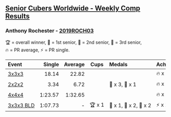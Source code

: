 <style>table {white-space: nowrap;}</style>

## [Senior Cubers Worldwide - Weekly Comp Results](/scw-comp/results/)
### Anthony Rochester - [2019ROCH03](https://www.worldcubeassociation.org/persons/2019ROCH03)

<span style="white-space: nowrap;">🏆 = overall winner</span>, <span style="white-space: nowrap;">🥇 = 1st senior</span>, <span style="white-space: nowrap;">🥈 = 2nd senior</span>, <span style="white-space: nowrap;">🥉 = 3rd senior</span>, <span style="white-space: nowrap;">🔥 = PR average</span>, <span style="white-space: nowrap;">⚡ = PR single</span>.

| Event | Single | Average | Cups | Medals | Achievements|
| :-- | --: | --: | :--: | :-- | :-- |
| [3x3x3](333.md) | 18.14 | 22.82 |  |  | 🔥 x 2, ⚡ x 3 |
| [2x2x2](222.md) | 3.34 | 6.72 |  | 🥈 x 3, 🥉 x 1 | 🔥 x 3, ⚡ x 2 |
| [4x4x4](444.md) | 1:23.57 | 1:32.65 |  |  | 🔥 x 1, ⚡ x 1 |
| [3x3x3 BLD](333bf.md) | 1:07.73 | - | 🏆 x 1 | 🥇 x 1, 🥈 x 2, 🥉 x 2 | ⚡ x 2 |

<!-- Global site tag (gtag.js) - Google Analytics -->
<script async src="https://www.googletagmanager.com/gtag/js?id=UA-86348435-3"></script>
<script>window.dataLayer = window.dataLayer || []; function gtag() {dataLayer.push(arguments);} gtag('js', new Date()); gtag('config', 'UA-86348435-3');</script>
